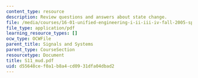 ```yaml
---
content_type: resource
description: Review questions and answers about state change.
file: /media/courses/16-01-unified-engineering-i-ii-iii-iv-fall-2005-spring-2006/d55648cef0a1b8a4cd0931dfa04dbad2_S11_mud.pdf
file_type: application/pdf
learning_resource_types: []
ocw_type: OCWFile
parent_title: Signals and Systems
parent_type: CourseSection
resourcetype: Document
title: S11_mud.pdf
uid: d55648ce-f0a1-b8a4-cd09-31dfa04dbad2
---
```

